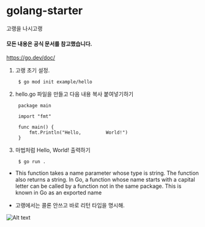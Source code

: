 # golang-starter
고랭을 나시고랭

#### 모든 내용은 공식 문서를 참고했습니다.

https://go.dev/doc/


1. 고랭 초기 설정.

        $ go mod init example/hello

2. hello.go 파일을 만들고 다음 내용 복사 붙여넣기하기

        package main

        import "fmt"

        func main() {
            fmt.Println("Hello,         World!")
        }

3. 마법처럼 Hello, World! 출력하기

        $ go run .



 * This function takes a name parameter whose type is string. The function also returns a string. In Go, a function whose name starts with a capital letter can be called by a function not in the same package. This is known in Go as an exported name

- 고랭에서는 콜론 안쓰고 바로 리턴 타입을 명시해.

![Alt text](https://go.dev/doc/tutorial/images/function-syntax.png)